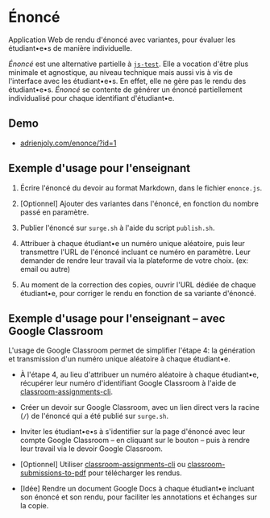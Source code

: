 # Énoncé

Application Web de rendu d'énoncé avec variantes, pour évaluer les étudiant•e•s de manière individuelle.

_Énoncé_ est une alternative partielle à [`js-test`](https://github.com/adrienjoly/js-test). Elle a vocation d'être plus minimale et agnostique, au niveau technique mais aussi vis à vis de l'interface avec les étudiant•e•s. En effet, elle ne gère pas le rendu des étudiant•e•s. _Énoncé_ se contente de générer un énoncé partiellement individualisé pour chaque identifiant d'étudiant•e.

## Demo

- [adrienjoly.com/enonce/?id=1](https://adrienjoly.com/enonce/?id=1)

## Exemple d'usage pour l'enseignant

1. Écrire l'énoncé du devoir au format Markdown, dans le fichier `enonce.js`.

2. [Optionnel] Ajouter des variantes dans l'énoncé, en fonction du nombre passé en paramètre.

3. Publier l'énoncé sur `surge.sh` à l'aide du script `publish.sh`.

4. Attribuer à chaque étudiant•e un numéro unique aléatoire, puis leur transmettre l'URL de l'énoncé incluant ce numéro en paramètre. Leur demander de rendre leur travail via la plateforme de votre choix. (ex: email ou autre)

5. Au moment de la correction des copies, ouvrir l'URL dédiée de chaque étudiant•e, pour corriger le rendu en fonction de sa variante d'énoncé.

## Exemple d'usage pour l'enseignant – avec Google Classroom

L'usage de Google Classroom permet de simplifier l'étape 4: la génération et transmission d'un numéro unique aléatoire à chaque étudiant•e.

- À l'étape 4, au lieu d'attribuer un numéro aléatoire à chaque étudiant•e, récupérer leur numéro d'identifiant Google Classroom à l'aide de [classroom-assignments-cli](https://github.com/adrienjoly/classroom-assignments-cli).

- Créer un devoir sur Google Classroom, avec un lien direct vers la racine (`/`) de l'énoncé qui a été publié sur `surge.sh`.

- Inviter les étudiant•e•s à s'identifier sur la page d'énoncé avec leur compte Google Classroom – en cliquant sur le bouton – puis à rendre leur travail via le devoir Google Classroom.

- [Optionnel] Utiliser [classroom-assignments-cli](https://github.com/adrienjoly/classroom-assignments-cli) ou [classroom-submissions-to-pdf](https://github.com/adrienjoly/classroom-submissions-to-pdf) pour télécharger les rendus.

- [Idée] Rendre un document Google Docs à chaque étudiant•e incluant son énoncé et son rendu, pour faciliter les annotations et échanges sur la copie.
